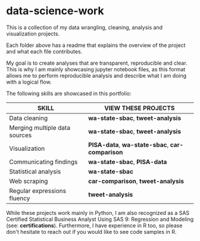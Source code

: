 # data-science-work
This is a collection of my data wrangling, cleaning, analysis and visualization projects. 

Each folder above has a readme that explains the overview of the project and what each file contributes.

My goal is to create analyses that are transparent, reproducible and clear. This is why I am mainly showcasing jupyter notebook files, as this format allows me to perform reproducible analysis and describe what I am doing with a logical flow.

The following skills are showcased in this portfolio:

| SKILL                           | VIEW THESE PROJECTS                                 |
|---------------------------------|------------------------------------                 |
|Data cleaning                    | **wa-state-sbac**, **tweet-analysis**               |
|Merging multiple data sources    | **wa-state-sbac**, **tweet-analysis**               |
|Visualization                    | **PISA-data**, **wa-state-sbac**, **car-comparison**|
|Communicating findings           | **wa-state-sbac**, **PISA-data**                    |
|Statistical analysis             | **wa-state-sbac**                                   |
|Web scraping                     | **car-comparison**, **tweet-analysis**              |
|Regular expressions fluency      | **tweet-analysis**                                  | 


While these projects work mainly in Python, I am also recognized as a SAS Certified Statistical Business Analyst Using SAS 9: Regression and Modeling (see: **certifications**). 
Furthermore, I have experience in R too, so please don't hesitate to reach out if you would like to see code samples in R.
